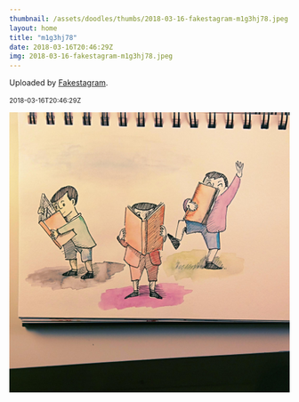 ```yaml
---
thumbnail: /assets/doodles/thumbs/2018-03-16-fakestagram-m1g3hj78.jpeg
layout: home
title: "m1g3hj78"
date: 2018-03-16T20:46:29Z
img: 2018-03-16-fakestagram-m1g3hj78.jpeg
---
```


Uploaded by [Fakestagram](https://github.com/opyate/fakestagram).

<small>2018-03-16T20:46:29Z</small>

![Uploaded by Fakestagram](/assets/doodles/original/2018-03-16-fakestagram-m1g3hj78.jpeg)

